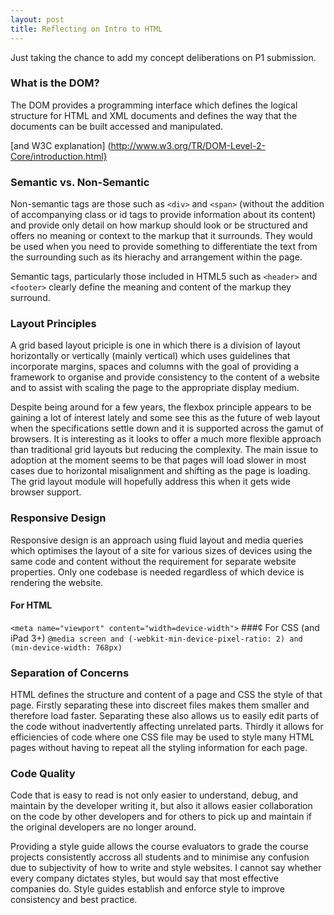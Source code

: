 ```yaml
---
layout: post
title: Reflecting on Intro to HTML
---
```


Just taking the chance to add my concept deliberations on P1 submission.

### What is the DOM?

The DOM provides a programming interface which defines the logical structure
for HTML and XML documents and defines the way that the documents can be
built accessed and manipulated.

[and W3C explanation]
(http://www.w3.org/TR/DOM-Level-2-Core/introduction.html}

### Semantic vs. Non-Semantic

Non-semantic tags are those such as `<div>` and `<span>` (without the addition of
accompanying class or id tags to provide information about its content) and
provide only detail on how markup should look or be structured and offers no
meaning or context to the markup that it surrounds.  They would be used when
you need to provide something to differentiate the text from the surrounding
such as its hierachy and arrangement within the page.

Semantic tags, particularly those included in HTML5 such as `<header>` and
`<footer>` clearly define the meaning and content of the markup they surround.

### Layout Principles

A grid based layout priciple is one in which there is a division of layout
horizontally or vertically (mainly vertical) which uses guidelines that
incorporate margins, spaces and columns with the goal of providing a framework
to organise and provide consistency to the content of a website and to assist
with scaling the page to the appropriate display medium.

Despite being around for a few years, the flexbox principle appears to be
gaining a lot of interest lately and some see this as the future of web layout
when the specifications settle down and it is supported across the gamut of
browsers.  It is interesting as it looks to offer a much more flexible
approach than traditional grid layouts but reducing the complexity.  The main
issue to adoption at the moment seems to be that pages will load slower in
most cases due to horizontal misalignment and shifting as the page is loading.
The grid layout module will hopefully address this when it gets wide browser
support.

### Responsive Design

Responsive design is an approach using fluid layout and media queries which
optimises the layout of a site for various sizes of devices using the same
code and content without the requirement for separate website properties.
Only one codebase is needed regardless of which device is rendering the website.

#### For HTML
`<meta name="viewport" content="width=device-width">`
###¢ For CSS (and iPad 3+)
`@media screen and (-webkit-min-device-pixel-ratio: 2) and (min-device-width:
768px)`

### Separation of Concerns

HTML defines the structure and content of a page and CSS the style of that
page.  Firstly separating these into discreet files makes them smaller and
therefore load faster.  Separating these also allows us to easily edit parts
of the code without inadvertently affecting unrelated parts.  Thirdly it
allows for efficiencies of code where one CSS file may be used to style many
HTML pages without having to repeat all the styling information for each page.

### Code Quality

Code that is easy to read is not only easier to understand, debug, and
maintain by the developer writing it, but also it allows easier collaboration
on the code by other developers and for others to pick up and maintain if the
original developers are no longer around.

Providing a style guide allows the course evaluators to grade the course
projects consistently accross all students and to minimise any confusion due
to subjectivity of how to write and style websites. I cannot say whether every
company dictates styles, but would say that most effective companies do.
Style guides establish and enforce style to improve consistency and best
practice.
